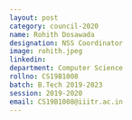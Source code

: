 ```yaml
---
layout: post
category: council-2020
name: Rohith Dosawada
designation: NSS Coordinator
image: rohith.jpeg
linkedin:
department: Computer Science
rollno: CS19B1008
batch: B.Tech 2019-2023
session: 2019-2020
email: CS19B1008@iiitr.ac.in
---
```


<!-- @format -->
